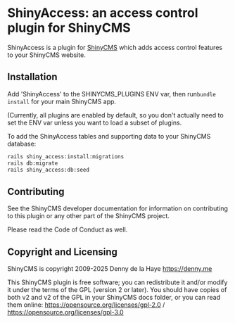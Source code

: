 # ShinyAccess: an access control plugin for ShinyCMS

ShinyAccess is a plugin for [ShinyCMS](https://shinycms.org) which adds access control features to your ShinyCMS website.


## Installation

Add 'ShinyAccess' to the SHINYCMS_PLUGINS ENV var, then run`bundle install` for your main ShinyCMS app.

(Currently, all plugins are enabled by default, so you don't actually need to set the ENV var unless you want to load a subset of plugins.

To add the ShinyAccess tables and supporting data to your ShinyCMS database:
```bash
rails shiny_access:install:migrations
rails db:migrate
rails shiny_access:db:seed
```


## Contributing

See the ShinyCMS developer documentation for information on contributing to this plugin or any other part of the ShinyCMS project.

Please read the Code of Conduct as well.


## Copyright and Licensing

ShinyCMS is copyright 2009-2025 Denny de la Haye https://denny.me

This ShinyCMS plugin is free software; you can redistribute it and/or modify it under the terms of the GPL (version 2 or later). You should have copies of both v2 and v2 of the GPL in your ShinyCMS docs folder, or you can read them online: https://opensource.org/licenses/gpl-2.0 / https://opensource.org/licenses/gpl-3.0
